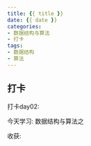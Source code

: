 ```yaml
---
title: {{ title }}
date: {{ date }}
categories:
- 数据结构与算法
- 打卡
tags:
- 数据结构
- 算法
---
```


<!-- more -->


## 打卡

打卡day02:

今天学习: 数据结构与算法之

收获: 

